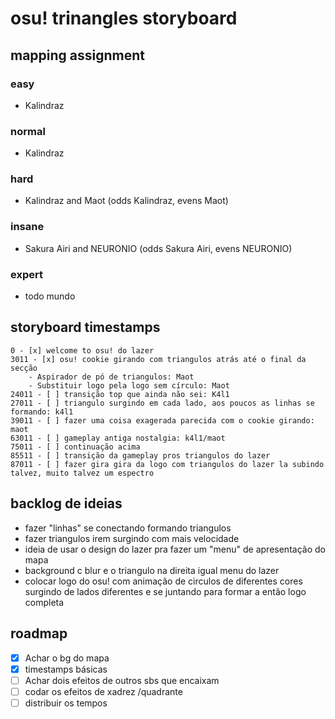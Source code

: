 # osu! trinangles storyboard

## mapping assignment

### easy

- Kalindraz

### normal

- Kalindraz

### hard

- Kalindraz and Maot (odds Kalindraz, evens Maot)

### insane

- Sakura Airi and NEURONIO (odds Sakura Airi, evens NEURONIO)

### expert

- todo mundo

## storyboard timestamps

```
0 - [x] welcome to osu! do lazer
3011 - [x] osu! cookie girando com triangulos atrás até o final da secção
    - Aspirador de pó de triangulos: Maot
    - Substituir logo pela logo sem círculo: Maot
24011 - [ ] transição top que ainda não sei: K4l1
27011 - [ ] triangulo surgindo em cada lado, aos poucos as linhas se formando: k4l1
39011 - [ ] fazer uma coisa exagerada parecida com o cookie girando: maot
63011 - [ ] gameplay antiga nostalgia: k4l1/maot
75011 - [ ] continuação acima
85511 - [ ] transição da gameplay pros triangulos do lazer
87011 - [ ] fazer gira gira da logo com triangulos do lazer la subindo talvez, muito talvez um espectro
```

## backlog de ideias

- fazer "linhas" se conectando formando triangulos
- fazer triangulos irem surgindo com mais velocidade
- ideia de usar o design do lazer pra fazer um "menu" de apresentação do mapa
- background c blur e o triangulo na direita igual menu do lazer
- colocar logo do osu! com animação de circulos de diferentes cores surgindo de lados diferentes e se juntando para formar a então logo completa

## roadmap

- [x] Achar o bg do mapa
- [x] timestamps básicas
- [ ] Achar dois efeitos de outros sbs que encaixam
- [ ] codar os efeitos de xadrez /quadrante
- [ ] distribuir os tempos

